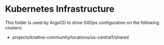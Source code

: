 # Kubernetes Infrastructure 

This folder is used by ArgoCD to drive GitOps configuration on the following clusters:
- projects/knative-community/locations/us-central1/shared
